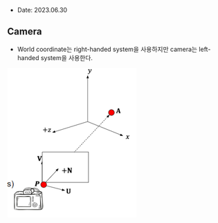 * Date: 2023.06.30

## Camera
* World coordinate는 right-handed system을 사용하지만 camera는 left-handed system을 사용한다.

![Camera](img/camera-cosystem.png)
